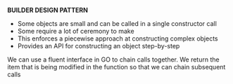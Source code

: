 __BUILDER DESIGN PATTERN__
- Some objects are small and can be called in a single constructor call
- Some require a lot of ceremony to make
- This enforces a piecewise approach at constructing complex objects
- Provides an API for constructing an object step-by-step

We can use a fluent interface in GO to chain calls together.
We return the item that is being modified in the function
so that we can chain subsequent calls
